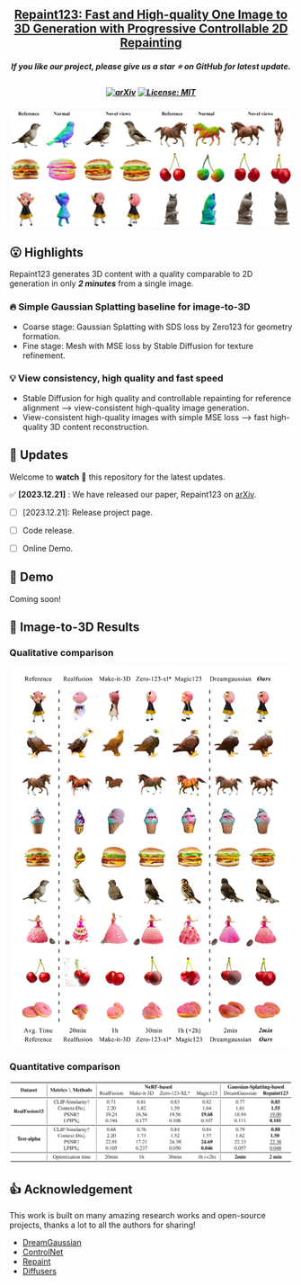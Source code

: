 <h2 align="center"> <a href="https://github.com/junwuzhang19/repaint123">Repaint123: Fast and High-quality One Image to 3D Generation with Progressive Controllable 2D Repainting</a></h2>
<h5 align="center"> If you like our project, please give us a star ⭐ on GitHub for latest update.  </h2>

<h5 align="center">
    
[![arXiv](https://img.shields.io/badge/Arxiv-2311.10122-b31b1b.svg?logo=arXiv)](https://arxiv.org/abs/2311.10122)
[![License: MIT](https://img.shields.io/badge/License-MIT-yellow.svg)](https://github.com/junwuzhang19/repaint123/blob/main/LICENSE) 

</h5>

<img src="assets/teaser.png"/>

## 😮 Highlights

Repaint123 generates 3D content with a quality comparable to 2D generation in only ***2 minutes*** from a single image.

### 🔥 Simple Gaussian Splatting baseline for image-to-3D
- Coarse stage: Gaussian Splatting with SDS loss by Zero123 for geometry formation.
- Fine stage: Mesh with MSE loss by Stable Diffusion for texture refinement.

### 💡 View consistency, high quality and fast speed
- Stable Diffusion for high quality and controllable repainting for reference alignment   -->   view-consistent high-quality image generation.
- View-consistent high-quality images with simple MSE loss   -->   fast high-quality 3D content reconstruction.



## 🚩 **Updates**

Welcome to **watch** 👀 this repository for the latest updates.

✅ **[2023.12.21]** : We have released our paper, Repaint123 on [arXiv](https://github.com/junwuzhang19/repaint123).
- [ ] [2023.12.21]: Release project page.
- [ ] Code release.
- [ ] Online Demo.


## 🤗 Demo

Coming soon!

## 🚀 Image-to-3D Results

### Qualitative comparison

<img src="assets/qual-comparison.jpg"/>

### Quantitative comparison

<img src="assets/quan-comparison.png"/>


## 👍 **Acknowledgement**
This work is built on many amazing research works and open-source projects, thanks a lot to all the authors for sharing!
* [DreamGaussian](https://github.com/dreamgaussian/dreamgaussian)
* [ControlNet](https://github.com/lllyasviel/ControlNet)
* [Repaint](https://github.com/andreas128/RePaint)
* [Diffusers](https://github.com/huggingface/diffusers)

<!---->
